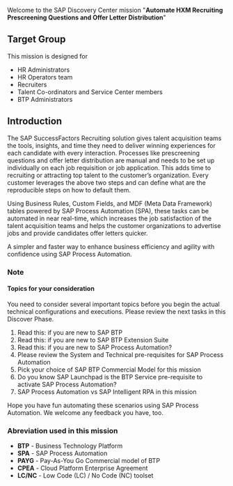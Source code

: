 Welcome to the SAP Discovery Center mission "**Automate HXM Recruiting Prescreening Questions and Offer Letter Distribution**" 

## Target Group
This mission is designed for
<ul>
<li> HR Administrators </li> 
<li>HR Operators team </li> 
<li>Recruiters </li> 
<li>Talent Co-ordinators and Service Center members </li> 
<li>BTP Administrators </li> 
</ul>

## Introduction
The SAP SuccessFactors Recruiting solution gives talent acquisition teams the tools, insights, and time they need to deliver winning experiences for each candidate with every interaction. Processes like prescreening questions and offer letter distribution are manual and needs to be set up individually on each job requisition or job application. This adds time to recruiting or attracting top talent to the customer’s organization. Every customer leverages the above two steps and can define what are the reproducible steps on how to default them.

Using Business Rules, Custom Fields, and MDF (Meta Data Framework) tables powered by SAP Process Automation (SPA), these tasks can be automated in near real-time, which increases the job satisfaction of the talent acquisition teams and helps the customer organizations to advertise jobs and provide candidates offer letters quicker.

A simpler and faster way to enhance business efficiency and agility with confidence using SAP Process Automation.
  
### Note
#### Topics for your consideration

You need to consider several important topics before you begin the actual technical configurations and executions. Please review the next tasks in this Discover Phase. 

1. Read this: if you are new to SAP BTP
2. Read this: if you are new to SAP BTP Extension Suite
3. Read this: if you are new to SAP Process Automation?
4. Please review the System and Technical pre-requisites for SAP Process Automation
5. Pick your choice of SAP BTP Commercial Model for this mission
6. Do you know SAP Launchpad is the BTP Service pre-requisite to activate SAP Process Automation?
7. SAP Process Automation vs SAP Intelligent RPA in this mission

Hope you have fun automating these scenarios using SAP Process Automation. We welcome any feedback you have, too.


### Abreviation used in this mission
* **BTP** - Business Technology Platform
* **SPA** - SAP Process Automation
* **PAYG** - Pay-As-You Go Commercial model of BTP
* **CPEA** - Cloud Platform Enterprise Agreement 
* **LC/NC** - Low Code (LC) / No Code (NC) toolset
